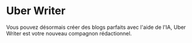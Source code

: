 # Uber Writer
Vous pouvez désormais créer des blogs parfaits avec l'aide de l'IA, Uber Writer est votre nouveau compagnon rédactionnel.
